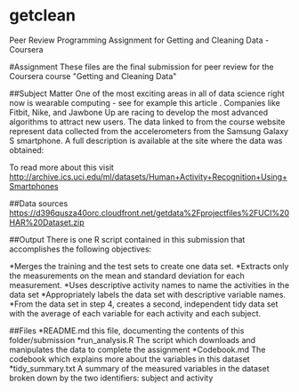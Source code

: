 # getclean
Peer Review Programming Assignment for Getting and Cleaning Data - Coursera


#Assignment
These files are the final submission for peer review for the Coursera course "Getting and Cleaning Data"


##Subject Matter
One of the most exciting areas in all of data science right now is wearable computing - see for example this article . Companies like Fitbit, Nike, and Jawbone Up are racing to develop the most advanced algorithms to attract new users. The data linked to from the course website represent data collected from the accelerometers from the Samsung Galaxy S smartphone. A full description is available at the site where the data was obtained:

To read more about this visit
http://archive.ics.uci.edu/ml/datasets/Human+Activity+Recognition+Using+Smartphones

##Data sources
https://d396qusza40orc.cloudfront.net/getdata%2Fprojectfiles%2FUCI%20HAR%20Dataset.zip

##Output
There is one R script contained in this submission that accomplishes the following objectives:

*Merges the training and the test sets to create one data set.
*Extracts only the measurements on the mean and standard deviation for each measurement.
*Uses descriptive activity names to name the activities in the data set
*Appropriately labels the data set with descriptive variable names.
*From the data set in step 4, creates a second, independent tidy data set with the average of each variable for each activity and each subject.

##Files
*README.md 
      this file, documenting the contents of this folder/submission
*run_analysis.R
      The script which downloads and manipulates the data to complete the assignment
*Codebook.md
      The codebook which explains more about the variables in this dataset
*tidy_summary.txt
      A summary of the measured variables in the dataset broken down by the two identifiers:  subject and activity
      